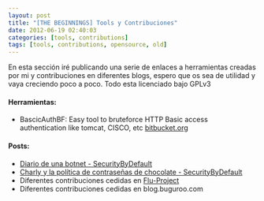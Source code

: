 ```yaml
---
layout: post
title: "[THE BEGINNINGS] Tools y Contribuciones"
date: 2012-06-19 02:40:03
categories: [tools, contributions]
tags: [tools, contributions, opensource, old]
---
```



En esta sección iré publicando una serie de enlaces a herramientas creadas por mi y contribuciones en diferentes blogs, espero que os sea de utilidad y vaya creciendo poco a poco. Todo esta licenciado bajo GPLv3

#### Herramientas:
* BascicAuthBF: Easy tool to bruteforce HTTP Basic access authentication like tomcat, CISCO, etc [bitbucket.org](https://bitbucket.org/dan1t0/basicauthbf)


#### Posts:
* [Diario de una botnet - SecurityByDefault](https://web.archive.org/web/20241205034041/http://www.securitybydefault.com/2011/08/diario-de-una-botnet.html)
* [Charly y la política de contraseñas de chocolate - SecurityByDefault](https://web.archive.org/web/20241105100358/http://www.securitybydefault.com/2012/06/charly-y-la-politica-de-contrasenas-de.html)
* Diferentes contribuciones cedidas en [Flu-Project](https://www.flu-project.com/search?q=dan1t0)
* Diferentes contribuciones cedidas en blog.buguroo.com

